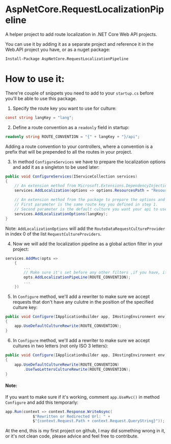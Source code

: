 # AspNetCore.RequestLocalizationPipeline
A helper project to add route localization in .NET Core Web API projects.

You can use it by adding it as a separate project and reference it in the Web.API project you have, or as a nuget package:  
```
Install-Package AspNetCore.RequestLocalizationPipeline
```

# How to use it:  
There're couple of snippets you need to add to your `startup.cs` before you'll be able to use this package.  

1. Specify the route key you want to use for culture:  
```csharp
const string langKey = "lang";
```

2. Define a route convention as a `readonly` field in startup:  
```csharp
readonly string ROUTE_CONVENTION = "{" + langKey + "}/api";
```  
Adding a route convention to your controllers, where a convention is a prefix that will be prepended to all the routes in your project.  

3. In method `ConfigureServices` we have to prepare the localization options and add it as a singleton to be used later:  
```csharp
public void ConfigureServices(IServiceCollection services)
{
	// An extension method from Microsoft.Extensions.DependencyInjection to add required services for localization.
	services.AddLocalization(options => options.ResourcesPath = "Resources");

	// An extension method from the package to prepare the options and add the object as Singleton in DI.
	// First parameter is the same route key you defined in step 1.
	// Second parameter is the default culture you want your api to use in case no culture passed through URL.
	services.AddLocalizationOptions(langKey);
}
```  
Note: `AddLocalizationOptions` will add the `RouteDataRequestCultureProvider` in index 0 of the list `RequestCultureProviders`.  

4. Now we will add the localization pipeline as a global action filter in your project:  
```csharp
services.AddMvc(opts =>
    {
		...
		// Make sure it's set before any other filters ,if you have, if you want to use the culture in them.
        opts.AddLocalizationPipeLine(ROUTE_CONVENTION);
		...
    })
```

5. In `Configure` method, we'll add a rewriter to make sure we accept requests that don't have any culutre in the position of the specified culture key:  
```csharp
public void Configure(IApplicationBuilder app, IHostingEnvironment env)
{
	app.UseDefaultCultureRewrite(ROUTE_CONVENTION);
}
```

6. In `Configure` method, we'll add a rewriter to make sure we accept cultures in two letters (not only ISO 3 letters):  
```csharp
public void Configure(IApplicationBuilder app, IHostingEnvironment env)
{
	app.UseDefaultCultureRewrite(ROUTE_CONVENTION)
		.UseTwoLettersCultureRewrite(ROUTE_CONVENTION);
}
```

#### Note:  
If you want to make sure if it's working, comment `app.UseMvc()` in method `Configure` and add this temporarly:  
```csharp
app.Run(context => context.Response.WriteAsync(
            $"Rewritten or Redirected Url: " +
            $"{context.Request.Path + context.Request.QueryString}"));
```

At the end, this is my first project on github, I may did something wrong in it, or it's not clean code, please advice and feel free to contribute.